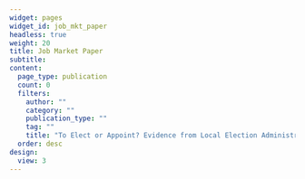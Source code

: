 ```yaml
---
widget: pages
widget_id: job_mkt_paper
headless: true
weight: 20
title: Job Market Paper
subtitle: 
content:
  page_type: publication
  count: 0
  filters:
    author: ""
    category: ""
    publication_type: ""
    tag: ""
    title: "To Elect or Appoint? Evidence from Local Election Administration."
  order: desc
design:
  view: 3
---
```

